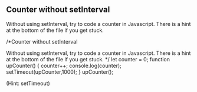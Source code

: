 ## Counter without setInterval

Without using setInterval, try to code a counter in Javascript. There is a hint at the bottom of the file if you get stuck.

/*Counter without setInterval

Without using setInterval, try to code a counter in Javascript. There is a hint at the bottom of the file if you get stuck.
*/
let counter = 0;
function upCounter() {
    counter++;
    console.log(counter);
    setTimeout(upCounter,1000);
}
upCounter();








































































(Hint: setTimeout)
